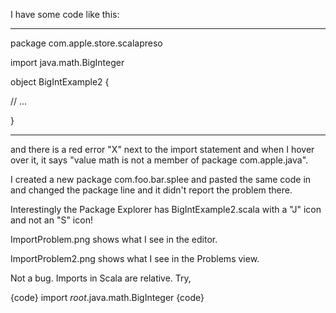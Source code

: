 I have some code like this:

----------

package com.apple.store.scalapreso

import java.math.BigInteger

object BigIntExample2 {
  
// ...
  
}

----------

and there is a red error "X" next to the import statement and when I hover over it, it says "value math is not a member of package com.apple.java".

I created a new package com.foo.bar.splee and pasted the same code in and changed the package line and it didn't report the problem there.

Interestingly the Package Explorer has BigIntExample2.scala with a "J" icon and not an "S" icon!



ImportProblem.png shows what I see in the editor.

ImportProblem2.png shows what I see in the Problems view.


Not a bug. Imports in Scala are relative. Try,

{code}
import _root_.java.math.BigInteger
{code}
